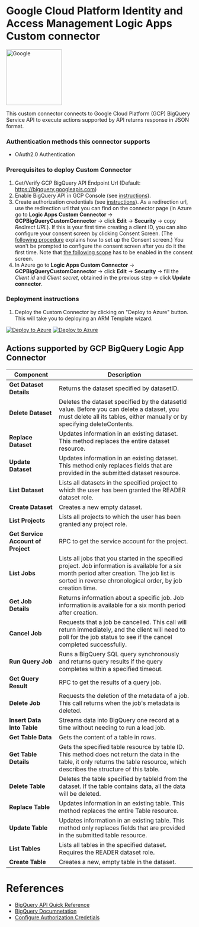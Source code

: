 # Google Cloud Platform Identity and Access Management Logic Apps Custom connector

<img src="https://raw.githubusercontent.com/Azure/Azure-Sentinel/master/Logos/google_logo.svg" alt="Google" style="width:150px; height:150px"/><br>

This custom connector connects to Google Cloud Platform (GCP) BigQuery Service API to execute actions supported by API returns response in JSON format.

### Authentication methods this connector supports

*  OAuth2.0 Authentication

### Prerequisites to deploy Custom Connector 
1. Get/Verify GCP BigQuery API Endpoint Url (Default: https://bigquery.googleapis.com)
2. Enable BigQuery API in GCP Console (see [instructions](https://developers.google.com/identity/protocols/oauth2/web-server#enable-apis)).
3. Create authorization credentials (see [instructions](https://developers.google.com/identity/protocols/oauth2/web-server#creatingcred)). As a redirection url, use the redirection url that you can find on the connector page (in Azure go to **Logic Apps Custom Connector** -> **GCPBigQueryCustomConnector** -> click **Edit** -> **Security** -> copy *Redirect URL*). If this is your first time creating a client ID, you can also configure your consent screen by clicking Consent Screen. (The [following procedure](https://support.google.com/cloud/answer/6158849?hl=en#userconsent) explains how to set up the Consent screen.) You won't be prompted to configure the consent screen after you do it the first time. Note that [the following scope](https://developers.google.com/identity/protocols/oauth2/scopes#iam) has to be enabled in the consent screen.
4. In Azure go to **Logic Apps Custom Connector** -> **GCPBigQueryCustomConnector** -> click **Edit** -> **Security** -> fill the *Client id* and *Client secret*, obtained in the previous step -> click **Update connector**.


### Deployment instructions 
1. Deploy the Custom Connector by clicking on "Deploy to Azure" button. This will take you to deploying an ARM Template wizard.

[![Deploy to Azure](https://aka.ms/deploytoazurebutton)](https://portal.azure.com/#create/Microsoft.Template/uri/https%3A%2F%2Fraw.githubusercontent.com%2FAzure%2FAzure-Sentinel%2Fmaster%2FSolutions%2FGoogle%2520Cloud%2520Platform%2520BigQuery%2FPlaybooks%2FCustomConnector%2FGCPBigQueryCustomConnector%2Fazuredeploy.json) [![Deploy to Azure](https://aka.ms/deploytoazuregovbutton)](https://portal.azure.us/#create/Microsoft.Template/uri/https%3A%2F%2Fraw.githubusercontent.com%2FAzure%2FAzure-Sentinel%2Fmaster%2FSolutions%2FGoogle%2520Cloud%2520Platform%2520BigQuery%2FPlaybooks%2FCustomConnector%2FGCPBigQueryCustomConnector%2Fazuredeploy.json)


## Actions supported by GCP BigQuery Logic App Connector

| **Component** | **Description** |
| --------- | -------------- |
| **Get Dataset Details** | Returns the dataset specified by datasetID. |
| **Delete Dataset** | Deletes the dataset specified by the datasetId value. Before you can delete a dataset, you must delete all its tables, either manually or by specifying deleteContents. |
| **Replace Dataset** | Updates information in an existing dataset. This method replaces the entire dataset resource. |
| **Update Dataset** | Updates information in an existing dataset. This method only replaces fields that are provided in the submitted dataset resource. |
| **List Dataset** | Lists all datasets in the specified project to which the user has been granted the READER dataset role. |
| **Create Dataset** | Creates a new empty dataset. |
| **List Projects** | Lists all projects to which the user has been granted any project role. |
| **Get Service Account of Project** | RPC to get the service account for the project. |
| **List Jobs** | Lists all jobs that you started in the specified project. Job information is available for a six month period after creation. The job list is sorted in reverse chronological order, by job creation time. |
| **Get Job Details** | Returns information about a specific job. Job information is available for a six month period after creation. |
| **Cancel Job** | Requests that a job be cancelled. This call will return immediately, and the client will need to poll for the job status to see if the cancel completed successfully. |
| **Run Query Job** | Runs a BigQuery SQL query synchronously and returns query results if the query completes within a specified timeout. |
| **Get Query Result** | RPC to get the results of a query job. |
| **Delete Job** | Requests the deletion of the metadata of a job. This call returns when the job's metadata is deleted. |
| **Insert Data Into Table** | Streams data into BigQuery one record at a time without needing to run a load job. |
| **Get Table Data** | Gets the content of a table in rows. |
| **Get Table Details** | Gets the specified table resource by table ID. This method does not return the data in the table, it only returns the table resource, which describes the structure of this table. |
| **Delete Table** | Deletes the table specified by tableId from the dataset. If the table contains data, all the data will be deleted. |
| **Replace Table** | Updates information in an existing table. This method replaces the entire Table resource. |
| **Update Table** | Updates information in an existing table. This method only replaces fields that are provided in the submitted table resource. |
| **List Tables** | Lists all tables in the specified dataset. Requires the READER dataset role. |
| **Create Table** | Creates a new, empty table in the dataset. |


#  References
 - [BigQuery API Quick Reference](https://cloud.google.com/bigquery/docs/reference/rest)
 - [BigQuery Documnetation](https://cloud.google.com/bigquery/docs)
 - [Configure Authorization Credetials](https://developers.google.com/identity/protocols/oauth2/web-server#creatingcred)
